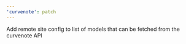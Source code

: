```yaml
---
'curvenote': patch
---
```


Add remote site config to list of models that can be fetched from the curvenote API
